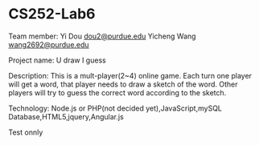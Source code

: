 # CS252-Lab6

Team member:
Yi Dou  dou2@purdue.edu
Yicheng Wang  wang2692@purdue.edu

Project name:
U draw I guess

Description:
This is a mult-player(2~4) online game. Each turn one player will get a word, that player needs to draw a sketch of the word. Other players will try to guess the correct word according to the sketch.

Technology:
Node.js or PHP(not decided yet),JavaScript,mySQL Database,HTML5,jquery,Angular.js

Test onnly